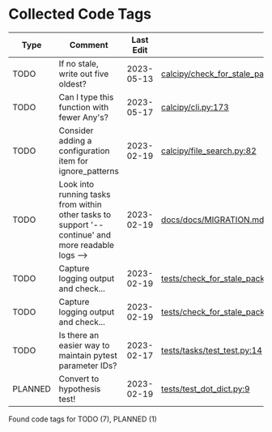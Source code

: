 # Collected Code Tags

| Type    | Comment                                                                                            | Last Edit   | Source File                                                                                                                                                                                                                  |
|---------|----------------------------------------------------------------------------------------------------|-------------|------------------------------------------------------------------------------------------------------------------------------------------------------------------------------------------------------------------------------|
| TODO    | If no stale, write out five oldest?                                                                | 2023-05-13  | [calcipy/check_for_stale_packages/_check_for_stale_packages.py:200](https://github.com/KyleKing/calcipy/blame/86c37cc4f24911db5562ef6fc8263102dbbcf5c5/calcipy/check_for_stale_packages/_check_for_stale_packages.py#L198)   |
| TODO    | Can I type this function with fewer Any's?                                                         | 2023-05-17  | [calcipy/cli.py:173](https://github.com/KyleKing/calcipy/blame/efaaa73193296e1fa7e82f1e9a40253c5a26da2d/calcipy/cli.py#L173)                                                                                                 |
| TODO    | Consider adding a configuration item for ignore_patterns                                           | 2023-02-19  | [calcipy/file_search.py:82](https://github.com/KyleKing/calcipy/blame/e6bc0415e3bf6a6df5a9d808ce0e89d0f2c5df9e/calcipy/file_search.py#L82)                                                                                   |
| TODO    | Look into running tasks from within other tasks to support '--continue' and more readable logs --> | 2023-02-19  | [docs/docs/MIGRATION.md:112](https://github.com/KyleKing/calcipy/blame/d95eb85ab7f6d45459ed7b3ff2dc99ae3c92fa61/docs/docs/MIGRATION.md#L42)                                                                                  |
| TODO    | Capture logging output and check...                                                                | 2023-02-19  | [tests/check_for_stale_packages/test_check_for_stale_packages.py:64](https://github.com/KyleKing/calcipy/blame/a8b69e7b04d9b15eabff8897f2de7703898c2afc/tests/check_for_stale_packages/test_check_for_stale_packages.py#L63) |
| TODO    | Capture logging output and check...                                                                | 2023-02-19  | [tests/check_for_stale_packages/test_check_for_stale_packages.py:88](https://github.com/KyleKing/calcipy/blame/3f42ad855eb7024ff48af35d496633a87d4a14ac/tests/check_for_stale_packages/test_check_for_stale_packages.py#L26) |
| TODO    | Is there an easier way to maintain pytest parameter IDs?                                           | 2023-02-17  | [tests/tasks/test_test.py:14](https://github.com/KyleKing/calcipy/blame/785b9d1c3afda6fc5a2e46f2bc7d41ed2614da09/tests/tasks/test_test.py#L11)                                                                               |
| PLANNED | Convert to hypothesis test!                                                                        | 2023-02-19  | [tests/test_dot_dict.py:9](https://github.com/KyleKing/calcipy/blame/3f42ad855eb7024ff48af35d496633a87d4a14ac/tests/test_dot_dict.py#L9)                                                                                     |

Found code tags for TODO (7), PLANNED (1)

<!-- calcipy_skip_tags -->
